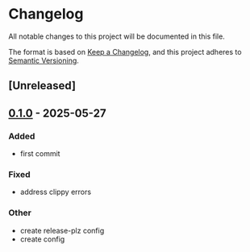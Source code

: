 # Changelog

All notable changes to this project will be documented in this file.

The format is based on [Keep a Changelog](https://keepachangelog.com/en/1.0.0/),
and this project adheres to [Semantic Versioning](https://semver.org/spec/v2.0.0.html).

## [Unreleased]

## [0.1.0](https://github.com/jdrouet/xdcc-search/releases/tag/v0.1.0) - 2025-05-27

### Added

- first commit

### Fixed

- address clippy errors

### Other

- create release-plz config
- create config

